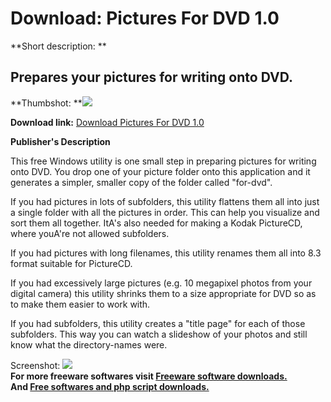 # Download: Pictures For DVD 1.0

**Short description: **

## Prepares your pictures for writing onto DVD.

  
**Thumbshot: **![](http://www.freewarefiles.com/screenshot/pics4dvd_md.gif)   
  
**Download link:** [Download Pictures For DVD 1.0](http://freesoftwares.boysofts.com/Pictures-For-DVD_program_30672.html)  
  

**Publisher's Description**  
  

This free Windows utility is one small step in preparing pictures for writing
onto DVD. You drop one of your picture folder onto this application and it
generates a simpler, smaller copy of the folder called "for-dvd".

If you had pictures in lots of subfolders, this utility flattens them all into
just a single folder with all the pictures in order. This can help you
visualize and sort them all together. ItA's also needed for making a Kodak
PictureCD, where youA're not allowed subfolders.

If you had pictures with long filenames, this utility renames them all into
8.3 format suitable for PictureCD.

If you had excessively large pictures (e.g. 10 megapixel photos from your
digital camera) this utility shrinks them to a size appropriate for DVD so as
to make them easier to work with.

If you had subfolders, this utility creates a "title page" for each of those
subfolders. This way you can watch a slideshow of your photos and still know
what the directory-names were.

  
  
Screenshot: ![](http://www.freewarefiles.com/screenshot/pics4dvd.gif)  
**For more freeware softwares visit [Freeware software downloads.](http://freesoftwares.boysofts.com/)**   
**And [Free softwares and php script downloads.](http://www.boysofts.com/)**

